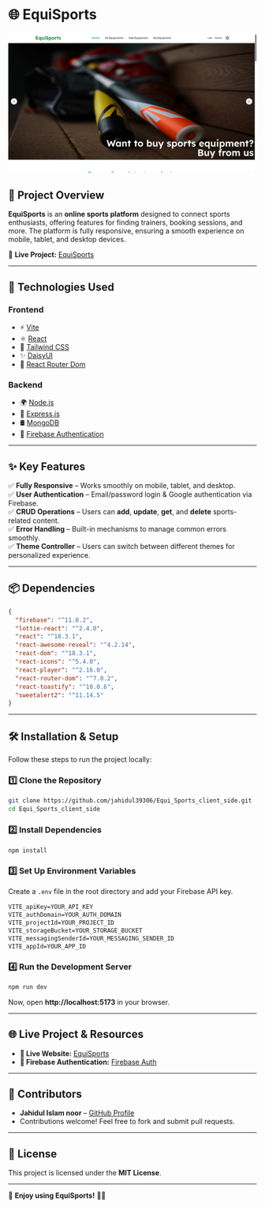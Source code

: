
# 🌐 EquiSports

![EquiSports Screenshot](Screenshot.png) <!-- Replace with an actual screenshot -->

## 📌 Project Overview

**EquiSports** is an **online sports platform** designed to connect sports enthusiasts, offering features for finding trainers, booking sessions, and more. The platform is fully responsive, ensuring a smooth experience on mobile, tablet, and desktop devices.

🔗 **Live Project:** [EquiSports](https://equisports-9cba6.web.app)

---

## 🚀 Technologies Used

### **Frontend**
- ⚡ [Vite](https://vitejs.dev/)
- ⚛️ [React](https://react.dev/)
- 🎨 [Tailwind CSS](https://tailwindcss.com/)
- ✨ [DaisyUI](https://daisyui.com/)
- 🔀 [React Router Dom](https://reactrouter.com/en/main)

### **Backend**
- 🌍 [Node.js](https://nodejs.org/)
- 🚀 [Express.js](https://expressjs.com/)
- 🛢️ [MongoDB](https://www.mongodb.com/)
- 🔐 [Firebase Authentication](https://firebase.google.com/)

---

## ✨ Key Features

✅ **Fully Responsive** – Works smoothly on mobile, tablet, and desktop.  
✅ **User Authentication** – Email/password login & Google authentication via Firebase.  
✅ **CRUD Operations** – Users can **add**, **update**, **get**, and **delete** sports-related content.  
✅ **Error Handling** – Built-in mechanisms to manage common errors smoothly.  
✅ **Theme Controller** – Users can switch between different themes for personalized experience.  

---

## 📦 Dependencies

```json
{
  "firebase": "^11.0.2",
  "lottie-react": "^2.4.0",
  "react": "^18.3.1",
  "react-awesome-reveal": "^4.2.14",
  "react-dom": "^18.3.1",
  "react-icons": "^5.4.0",
  "react-player": "^2.16.0",
  "react-router-dom": "^7.0.2",
  "react-toastify": "^10.0.6",
  "sweetalert2": "^11.14.5"
}
```

---

## 🛠️ Installation & Setup

Follow these steps to run the project locally:

### **1️⃣ Clone the Repository**
```sh
git clone https://github.com/jahidul39306/Equi_Sports_client_side.git
cd Equi_Sports_client_side
```

### **2️⃣ Install Dependencies**
```sh
npm install
```

### **3️⃣ Set Up Environment Variables**
Create a `.env` file in the root directory and add your Firebase API key.

```env
VITE_apiKey=YOUR_API_KEY
VITE_authDomain=YOUR_AUTH_DOMAIN
VITE_projectId=YOUR_PROJECT_ID
VITE_storageBucket=YOUR_STORAGE_BUCKET
VITE_messagingSenderId=YOUR_MESSAGING_SENDER_ID
VITE_appId=YOUR_APP_ID
```

### **4️⃣ Run the Development Server**
```sh
npm run dev
```
Now, open **http://localhost:5173** in your browser.

---

## 🌐 Live Project & Resources

- **🔗 Live Website:** [EquiSports](https://equisports-9cba6.web.app/)
- **🔐 Firebase Authentication:** [Firebase Auth](https://firebase.google.com/docs/auth)

---

## 🤝 Contributors

- **Jahidul Islam noor** – [GitHub Profile](https://github.com/jahidul39306)
- Contributions welcome! Feel free to fork and submit pull requests.

---

## 📜 License

This project is licensed under the **MIT License**.

---

🚀 **Enjoy using EquiSports!** 🏅🎯
